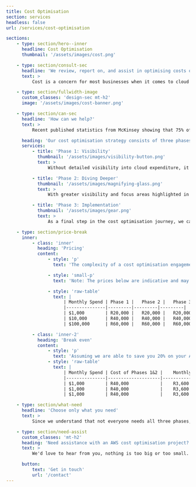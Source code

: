 ```yaml
---
title: Cost Optimisation
section: services
headless: false
url: /services/cost-optimisation

sections:
    - type: section/hero--inner
      headline: Cost Optimisation
      thumbnail: '/assets/images/cost.png'

    - type: section/consult-sec
      headline: 'We review, report on, and assist in optimising costs on AWS cloud solutions using our extensive AWS knowledge and experience.'
      text: >
          Cost is a concern for most businesses when it comes to cloud platforms. While cloud providers offer a vast array of services that can help improve business agility and delivery, these services can become very expensive if they are not architected and managed correctly. To have successful solutions running in the cloud, it is critical for the correct technology and processes to be in place, providing detailed visibility into ongoing expenditure, and for cost to be a key consideration when planning architectural patterns.

    - type: section/fullwidth-image
      custom_classes: 'design-sec mt-h2'
      image: '/assets/images/cost-banner.png'

    - type: section/can-sec
      headline: 'How can we help?'
      text: >
          Recent published statistics from McKinsey showing that 75% of cloud migrations go over budget, but with our wealth of experience of building and optimising AWS solutions, we can help you with both preventative and reactive measures.

      heading: 'Our cost optimisation strategy consists of three phases, each building upon the outcomes of the previous phase.'
      services:
          - title: 'Phase 1: Visibility'
            thumbnail: '/assets/images/visibility-button.png'
            text: >
                Without detailed visibility into cloud expenditure, it is very difficult to hone in on the most important focus areas. Knowledge is the first step to winning any battle, so we leave no stone unturned when analysing your AWS costs and make sure that everyone involved has the visibility and insight needed to understand every detail of their AWS usage and the costs associated with it. In phase one, our engineers will work with you to collect and visualise your AWS cost data across all your AWS accounts. A comprehensive, interactive dashboard will be deployed allowing you to slice and dice your costs in a myriad of ways, see trends and anomalies and make informed decisions regarding where to focus cost optimisation efforts for the greatest impact. In this phase it is possible to find some quick wins that can be implemented without digging deeper into the finer details of your workloads. These will be highlighted, providing a quick path to adding business value in the early stages of the engagement.

          - title: 'Phase 2: Diving Deeper'
            thumbnail: '/assets/images/magnifying-glass.png'
            text: >
                With greater visibility and focus areas highlighted in phase one, we use our expertise and wealth of experience in AWS to dig deeper into your workloads. It is paramount that we understand your use cases, architecture and the greater business context in order to make the most appropriate recommendations. After working closely with you to gather this greater level of domain specific understanding, we will compile a report that includes everything you need to know about what can potentially be done to cut costs. The report includes details on what could be optimised and how, as well as an estimate on how much effort it would take to implement each recommendation. This allows you to determine where to focus your effort in order to gain the greatest savings, in the shortest period of time. A workshop will be held at the end of the phase to discuss the report and ensure all stakeholders have a thorough understanding of the next steps.

          - title: 'Phase 3: Implementation'
            thumbnail: '/assets/images/gear.png'
            text: >
                As a final step in the cost optimisation journey, we can work with your teams internally over an agreed engagement period and help implement the cost optimisation options of your choosing from the report of phase two. This will allow you to directly leverage our experience in working with AWS and building solutions for your own cost saving benefits. Of course, you may decide to undertake the implementation of the phase two recommendations with your internal teams alone. That’s cool, we won’t be too hurt if you leave us out and you will know where to find us if you do need a hand at any point. The Fundis are always happy to help.

    - type: section/price-break
      inner:
          - class: 'inner'
            heading: 'Pricing'
            content:
                - style: 'p'
                  text: 'The complexity of a cost optimisation engagement grows based on the size of your AWS environment. We use monthly AWS spend as a yardstick for  complexity and pricing scales based on this'

                - style: 'small-p'
                  text: 'Note: The prices below are indicative and may change depending on the specific complexity (or lack thereof) of your AWS environment once exploratory conversations have been completed.'

                - style: 'raw-table'
                  text: |
                      | Monthly Spend |	Phase 1 |	Phase 2 |	Phase 3 |
                      |---------------|---------|---------|---------|
                      | $1,000        |	R20,000 |	R20,000 |	R20,000 |
                      | $10,000       |	R40,000 |	R40,000 |	R40,000 |
                      | $100,000      |	R60,000 |	R60,000 |	R60,000 |

          - class: 'inner-2'
            heading: 'Break even'
            content:
                - style: 'p'
                  text: 'Assuming we are able to save you 20% on your AWS bill (we hope for more of course!), after how many months would you break even should you engage with us on the first two phases of our strategy?'
                - style: 'raw-table'
                  text: |
                      | Monthly Spend |	Cost of Phases 1&2 |	Monthly Savings |	Break Even |
                      |---------------|--------------------|------------------|------------|
                      | $1,000        |	R40,000            |	R3,600          |	11 months  |
                      | $1,000        |	R40,000            |	R3,600          |	11 months  |
                      | $1,000        |	R40,000            |	R3,600          |	11 months  |

    - type: section/what-need
      headline: 'Choose only what you need'
      text: >
          Since we understand that not everyone needs all three phases, we give our customers the option to have us assist with only providing visibility (phase one only), or with both the visibility and a report of potential optimisations (phase one and two only). Phase three is only possible if we’ve had the opportunity to work through the previous phases of the engagement with you.

    - type: section/need-assist
      custom_classes: 'mt-h2'
      heading: 'Need assistance with an AWS cost optimisation project?'
      text: >
          We'd love to hear from you, nothing is too big or too small.

      button:
          text: 'Get in touch'
          url: '/contact'
---
```

